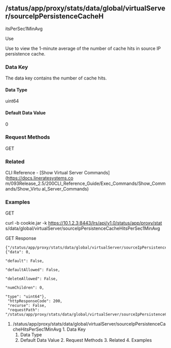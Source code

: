 ## /status/app/proxy/stats/data/global/virtualServer/sourceIpPersistenceCacheH
itsPerSec1MinAvg

Use

Use to view the 1-minute average of the number of cache hits in source IP
persistence cache.

### Data Key

The data key contains the number of cache hits.

#### Data Type

uint64

#### Default Data Value

0

### Request Methods

GET

### Related

CLI Reference - [Show Virtual Server Commands](https://docs.lineratesystems.co
m/093Release_2.5/200CLI_Reference_Guide/Exec_Commands/Show_Commands/Show_Virtu
al_Server_Commands)

### Examples

GET

curl -b cookie.jar -k https://10.1.2.3:8443/lrs/api/v1.0/status/app/proxy/stat
s/data/global/virtualServer/sourceIpPersistenceCacheHitsPerSec1MinAvg

GET Response

    
    {"/status/app/proxy/stats/data/global/virtualServer/sourceIpPersistenceCacheHitsPerSec1MinAvg": {"data": 0,
                                                                                                      "default": False,
                                                                                                      "defaultAllowed": False,
                                                                                                      "deleteAllowed": False,
                                                                                                      "numChildren": 0,
                                                                                                      "type": "uint64"},
     "httpResponseCode": 200,
     "recurse": False,
     "requestPath": "/status/app/proxy/stats/data/global/virtualServer/sourceIpPersistenceCacheHitsPerSec1MinAvg"}
    

  1. /status/app/proxy/stats/data/global/virtualServer/sourceIpPersistenceCacheHitsPerSec1MinAvg
    1. Data Key
      1. Data Type
      2. Default Data Value
    2. Request Methods
    3. Related
    4. Examples

